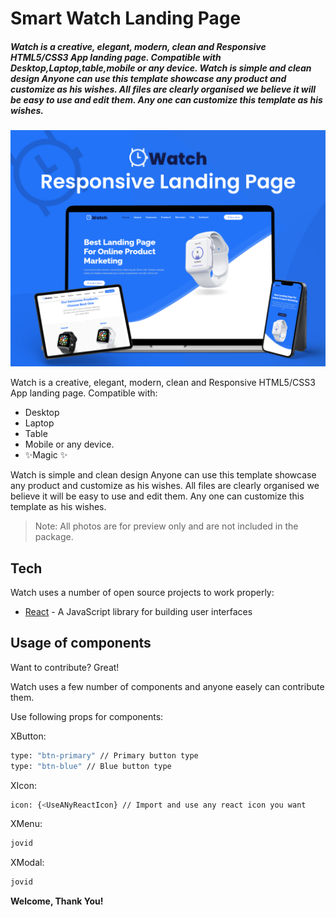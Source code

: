 # Smart Watch Landing Page

##### _Watch is a creative, elegant, modern, clean and Responsive HTML5/CSS3 App landing page. Compatible with Desktop,Laptop,table,mobile or any device. Watch is simple and clean design Anyone can use this template showcase any product and customize as his wishes. All files are clearly organised we believe it will be easy to use and edit them. Any one can customize this template as his wishes._

![Preview](https://github.com/thenavik/smart-landing-page/blob/master/src/assets/img/Preview.png)

Watch is a creative, elegant, modern, clean and Responsive HTML5/CSS3 App landing page. Compatible with:

- Desktop
- Laptop
- Table
- Mobile or any device.
- ✨Magic ✨

Watch is simple and clean design Anyone can use this template showcase any product and customize as his wishes. All files are clearly organised we believe it will be easy to use and edit them. Any one can customize this template as his wishes.

> Note: All photos are for
> preview only and are not included in the package.

## Tech

Watch uses a number of open source projects to work properly:

- [React](https://reactjs.org/) - A JavaScript library for building user interfaces

## Usage of components

Want to contribute? Great!

Watch uses a few number of components and anyone easely can contribute them.

Use following props for components:

XButton:

```sh
type: "btn-primary" // Primary button type
type: "btn-blue" // Blue button type
```

XIcon:

```sh
icon: {<UseANyReactIcon} // Import and use any react icon you want
```

XMenu:

```sh
jovid
```

XModal:

```sh
jovid
```

**Welcome, Thank You!**
